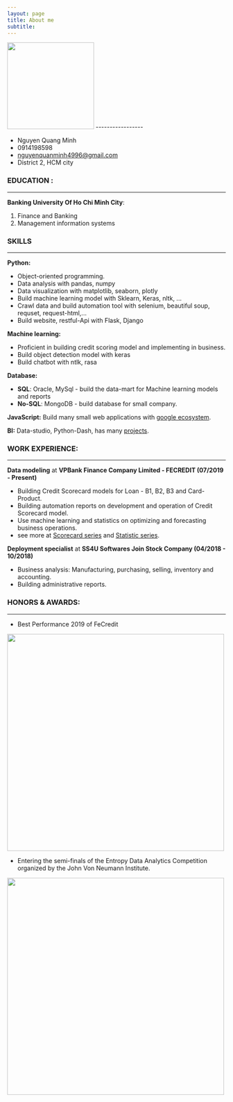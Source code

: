 ```yaml
---
layout: page
title: About me
subtitle: 
---
```

    
<img src="https://raw.githubusercontent.com/minmax49/minmax49.github.io/master/img/me.jpg" width="200" text-align="center"/>
-----------------

- Nguyen Quang Minh         
- 0914198598
- nguyenquanminh4996@gmail.com
- District 2, HCM city


### EDUCATION : 
-----------------
**Banking University Of Ho Chi Minh City**:
1. Finance and Banking 
2. Management information systems 


### SKILLS
-----------------

**Python:**
- Object-oriented programming. 
- Data analysis with pandas, numpy
- Data visualization with matplotlib, seaborn, plotly
- Build machine learning model with Sklearn, Keras, nltk, ...
- Crawl data and build automation tool with selenium, beautiful soup, requset, request-html,...
- Build website, restful-Api with Flask, Django
    
**Machine learning:**
- Proficient in building credit scoring model and implementing in business.
- Build object detection model with keras
- Build chatbot with ntlk, rasa
    
**Database:** 
 - **SQL**: Oracle, MySql - build the data-mart for Machine learning models and reports
 - **No-SQL**: MongoDB - build database for small company.
    
**JavaScript:** Build many small web applications with <a href="https://minmax49.github.io/2019-11-15-google_app/">google ecosystem</a>.

**BI:** Data-studio, Python-Dash, has many <a href="https://minmax49.github.io/2020-04-18-HCM-housing-chapter-2/">projects</a>.


### WORK EXPERIENCE:
-----------------
**Data modeling** at **VPBank Finance Company Limited - FECREDIT (07/2019 - Present)**   

- Building Credit Scorecard models for Loan - B1, B2, B3 and Card-Product.
- Building automation reports on development and operation of Credit Scorecard model.
- Use machine learning and statistics on optimizing and forecasting business operations.
- see more at <a href="https://minmax49.github.io/2019-12-22-Credit-score-chapter-0/"> Scorecard series</a> and <a href="https://minmax49.github.io/Statistic/"> Statistic series</a>.


**Deployment specialist** at **SS4U Softwares Join Stock Company (04/2018 - 10/2018)**

- Business analysis: Manufacturing, purchasing, selling, inventory and accounting.
- Building administrative reports.



### HONORS & AWARDS:
-----------------
- Best Performance 2019 of FeCredit

<img src="https://raw.githubusercontent.com/minmax49/minmax49.github.io/master/img/bang.jpg" width="500" />

- Entering the semi-finals of the Entropy Data Analytics Competition organized by the John Von Neumann Institute.    

<img src="https://raw.githubusercontent.com/minmax49/minmax49.github.io/master/img/jvn2017.jpg" width="500" />

